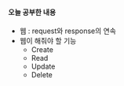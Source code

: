 #### 오늘 공부한 내용
- 웹 : request와 response의 연속
- 웹이 해줘야 할 기능
    - Create
    - Read
    - Update
    - Delete